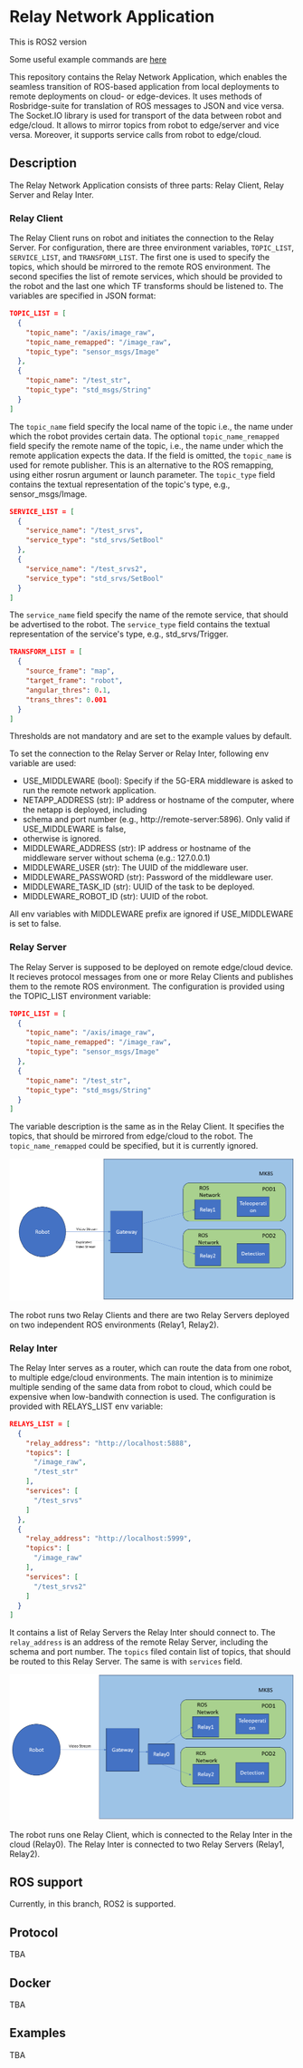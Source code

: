 # Relay Network Application

This is ROS2 version

Some useful example commands are [here](commands.md)

This repository contains the Relay Network Application, which enables the seamless transition of
ROS-based application from local deployments to remote deployments on cloud- or edge-devices.
It uses methods of Rosbridge-suite for translation of ROS messages to JSON and vice versa.
The Socket.IO library is used for transport of the data between robot and edge/cloud. It allows
to mirror topics from robot to edge/server and vice versa. Moreover, it supports service calls
from robot to edge/cloud.

## Description

The Relay Network Application consists of three parts: Relay Client, Relay Server and Relay Inter.

### Relay Client

The Relay Client runs on robot and initiates the connection to the Relay Server. For configuration,
there are three environment variables, `TOPIC_LIST`, `SERVICE_LIST`, and `TRANSFORM_LIST`. The first one is used to specify the
topics, which should be mirrored to the remote ROS environment. The second specifies the list of
remote services, which should be provided to the robot and the last one which TF transforms should be listened to. The variables are specified in JSON format:

```json
TOPIC_LIST = [
  {
    "topic_name": "/axis/image_raw",
    "topic_name_remapped": "/image_raw",
    "topic_type": "sensor_msgs/Image"
  },
  {
    "topic_name": "/test_str",
    "topic_type": "std_msgs/String"
  }
]
```

The `topic_name` field specify the local name of the topic i.e., the name under which the robot provides
certain data. The optional `topic_name_remapped` field specify the remote name of the topic, i.e., the name
under which the remote application expects the data. If the field is omitted, the `topic_name` is used
for remote publisher. This is an alternative to the ROS remapping, using either rosrun argument or launch
parameter. The `topic_type` field contains the textual representation of the topic's type, e.g., sensor_msgs/Image.

```json
SERVICE_LIST = [
  {
    "service_name": "/test_srvs",
    "service_type": "std_srvs/SetBool"
  },
  {
    "service_name": "/test_srvs2",
    "service_type": "std_srvs/SetBool"
  }
]
```

The `service_name` field specify the name of the remote service, that should be advertised to the robot.
The `service_type` field contains the textual representation of the service's type, e.g., std_srvs/Trigger.

```json
TRANSFORM_LIST = [
  {
    "source_frame": "map",
    "target_frame": "robot",
    "angular_thres": 0.1,
    "trans_thres": 0.001 
  }
]
```

Thresholds are not mandatory and are set to the example values by default.


To set the connection to the Relay Server or Relay Inter, following env variable are used:

- USE_MIDDLEWARE (bool): Specify if the 5G-ERA middleware is asked to run the remote network application.
- NETAPP_ADDRESS (str): IP address or hostname of the computer, where the netapp is deployed, including
- schema and port number (e.g., http://remote-server:5896). Only valid if USE_MIDDLEWARE is false,
- otherwise is ignored.
- MIDDLEWARE_ADDRESS (str): IP address or hostname of the middleware server without schema (e.g.: 127.0.0.1)
- MIDDLEWARE_USER (str): The UUID of the middleware user.
- MIDDLEWARE_PASSWORD (str): Password of the middleware user.
- MIDDLEWARE_TASK_ID (str): UUID of the task to be deployed.
- MIDDLEWARE_ROBOT_ID (str): UUID of the robot.

All env variables with MIDDLEWARE prefix are ignored if USE_MIDDLEWARE is set to false.

### Relay Server

The Relay Server is supposed to be deployed on remote edge/cloud device. It recieves protocol messages
from one or more Relay Clients and publishes them to the remote ROS environment. The configuration is
provided using the TOPIC_LIST environment variable:

```json
TOPIC_LIST = [
  {
    "topic_name": "/axis/image_raw",
    "topic_name_remapped": "/image_raw",
    "topic_type": "sensor_msgs/Image"
  },
  {
    "topic_name": "/test_str",
    "topic_type": "std_msgs/String"
  }
]
```

The variable description is the same as in the Relay Client. It specifies the topics, that should be
mirrored from edge/cloud to the robot. The `topic_name_remapped` could be specified, but it is currently
ignored.

![The simple Relay Server scenario](docs/images/relay_server.png)

The robot runs two Relay Clients and there are two Relay Servers deployed on two independent ROS
environments (Relay1, Relay2).

### Relay Inter

The Relay Inter serves as a router, which can route the data from one robot, to multiple edge/cloud
environments. The main intention is to minimize multiple sending of the same data from robot to cloud,
which could be expensive when low-bandwith connection is used. The configuration is provided with
RELAYS_LIST env variable:

```json
RELAYS_LIST = [
  {
    "relay_address": "http://localhost:5888",
    "topics": [
      "/image_raw",
      "/test_str"
    ],
    "services": [
      "/test_srvs"
    ]
  },
  {
    "relay_address": "http://localhost:5999",
    "topics": [
      "/image_raw"
    ],
    "services": [
      "/test_srvs2"
    ]
  }
]
```

It contains a list of Relay Servers the Relay Inter should connect to. The `relay_address`
is an address of the remote Relay Server, including the schema and port number. The `topics` filed
contain list of topics, that should be routed to this Relay Server. The same is with `services` field.

![The Relay Inter scenario](docs/images/relay_inter.png)

The robot runs one Relay Client, which is connected to the Relay Inter in the cloud (Relay0).
The Relay Inter is connected to two Relay Servers (Relay1, Relay2).

## ROS support

Currently, in this branch, ROS2 is supported.

## Protocol

TBA

## Docker

TBA

## Examples

TBA

 